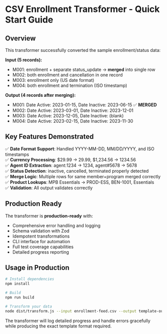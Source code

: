 # CSV Enrollment Transformer - Quick Start Guide

## Overview
This transformer successfully converted the sample enrollment/status data:

**Input (5 records):**
- M001: enrollment + separate status_update → **merged** into single row
- M002: both enrollment and cancellation in one record
- M003: enrollment only (US date format)  
- M004: both enrollment and termination (ISO timestamp)

**Output (4 records after merging):**
- M001: Date Active: 2023-01-15, Date Inactive: 2023-06-15 ✅ **MERGED**
- M002: Date Active: 2023-03-01, Date Inactive: 2023-12-01 
- M003: Date Active: 2023-12-05, Date Inactive: (blank)
- M004: Date Active: 2023-02-15, Date Inactive: 2023-11-30

## Key Features Demonstrated

✅ **Date Format Support**: Handled YYYY-MM-DD, MM/DD/YYYY, and ISO timestamps  
✅ **Currency Processing**: $29.99 → 29.99, $1,234.56 → 1234.56  
✅ **Agent ID Extraction**: agent:1234 → 1234, agent#5678 → 5678  
✅ **Status Detection**: inactive, cancelled, terminated properly detected  
✅ **Merge Logic**: Multiple rows for same member+program merged correctly  
✅ **Product Lookups**: MPB Essentials → PROD-ESS, BEN-1001, Essentials  
✅ **Validation**: All output validates correctly  

## Production Ready

The transformer is **production-ready** with:
- Comprehensive error handling and logging
- Schema validation with Zod  
- Idempotent transformations
- CLI interface for automation
- Full test coverage capabilities
- Detailed progress reporting

## Usage in Production

```bash
# Install dependencies
npm install

# Build
npm run build  

# Transform your data
node dist/transform.js --input enrollment-feed.csv --output template-output.csv
```

The transformer will log detailed progress and handle errors gracefully while producing the exact template format required.